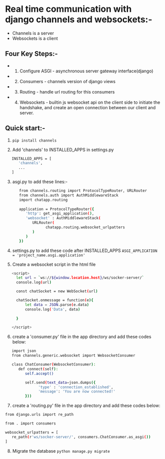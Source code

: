 # Real time communication with django channels and websockets:-
 - Channels is a server
 - Websockets is a client

## Four Key Steps:-

- 1. Configure ASGI - asynchronous server gateway interface(django)
- 2. Consumers - channels version of django views
- 3. Routing - handle url routing for this consumers

- 4. Websockets - builtin js websocket api on the client side to initiate the handshake, 
   and create an open connection between our client and server.

## Quick start:-
   1. ```pip install channels```

   2. Add 'channels' to INSTALLED_APPS in settings.py
   ```bash
      INSTALLED_APPS = [
         'channels',
         ...
      ]
   ```

   3. asgi.py to add these lines:-
      ```bash
         from channels.routing import ProtocolTypeRouter, URLRouter
         from channels.auth import AuthMiddlewareStack
         import chatapp.routing
         
         application = ProtocolTypeRouter({
            'http': get_asgi_application(),
            'websocket' : AuthMiddlewareStack(
               URLRouter(
                     chatapp.routing.websocket_urlpatters
               )
            )
         })
      ```

   4. settings.py to add these code after INSTALLED_APPS
      ```ASGI_APPLICATION = 'project_name.asgi.application'```

   5. Create a websocket script in the html file
   ```bash
      <script>
        let url = `ws://${window.location.host}/ws/socker-server/`
        console.log(url)

        const chatSocket = new WebSocket(url)

        chatSocket.onmessage = function(e){
            let data = JSON.parse(e.data)
            console.log('Data', data)
            
        }

      </script>
   ```

   6. create a 'consumer.py' file in the app directory and add these codes below:
   ```bash
      import json
      from channels.generic.websocket import WebsocketConsumer

      class ChatConsumer(WebsocketConsumer):
         def connect(self):
            self.accept()

            self.send(text_data=json.dumps({
                  'type' : 'connection_established',
                  'message': 'You are now connected!'
            }))
   ```

   7. create a 'routing.py' file in the app directory and add these codes below:
   ```bash
   from django.urls import re_path

   from . import consumers

   websocket_urlpatters = [
      re_path(r'ws/socker-server/', consumers.ChatConsumer.as_asgi())
   ]
   ```

   8. Migrate the database ```python manage.py migrate```
